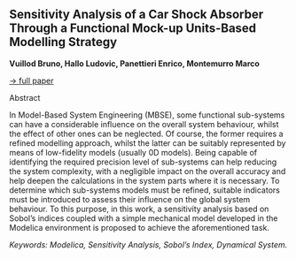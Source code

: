 ## Sensitivity Analysis of a Car Shock Absorber Through a Functional Mock-up Units-Based Modelling Strategy

**Vuillod Bruno, Hallo Ludovic, Panettieri Enrico, Montemurro Marco**

[&#8594; full paper](../proceedings/papers/Modelica2021session4A_paper4.pdf)

Abstract

In Model-Based System Engineering (MBSE), some functional
sub-systems can have a considerable influence on
the overall system behaviour, whilst the effect of other
ones can be neglected. Of course, the former requires a refined
modelling approach, whilst the latter can be suitably
represented by means of low-fidelity models (usually 0D
models). Being capable of identifying the required precision
level of sub-systems can help reducing the system
complexity, with a negligible impact on the overall accuracy
and help deepen the calculations in the system parts
where it is necessary.
To determine which sub-systems models must be
refined, suitable indicators must be introduced to assess
their influence on the global system behaviour. To this
purpose, in this work, a sensitivity analysis based on
Sobol’s indices coupled with a simple mechanical model
developed in the Modelica environment is proposed to
achieve the aforementioned task.

*Keywords: Modelica, Sensitivity Analysis, Sobol’s Index, Dynamical System.*
